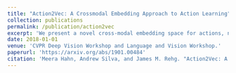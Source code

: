 ```yaml
---
title: "Action2Vec: A Crossmodal Embedding Approach to Action Learning"
collection: publications
permalink: /publication/action2vec
excerpt: 'We present a novel cross-modal embedding space for actions, named Action2Vec, which combines linguistic cues from class labels with spatio-temporal features derived from video clips.'
date: 2018-01-01
venue: 'CVPR Deep Vision Workshop and Language and Vision Workshop.'
paperurl: 'https://arxiv.org/abs/1901.00484'
citation: 'Meera Hahn, Andrew Silva, and James M. Rehg. "Action2Vec: A Crossmodal Embedding Approach to Action Learning." arXiv preprint arXiv:1901.00484 (2019).'
---
```

